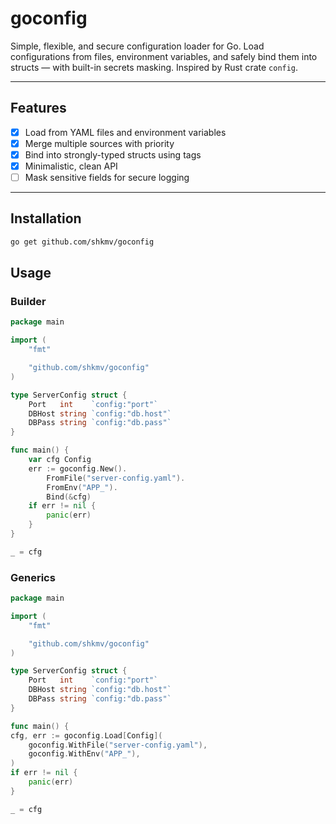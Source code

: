 # goconfig

Simple, flexible, and secure configuration loader for Go.
Load configurations from files, environment variables, and safely bind them into structs — with built-in secrets masking.
Inspired by Rust crate `config`.

---

## Features

- [x] Load from YAML files and environment variables
- [x] Merge multiple sources with priority
- [x] Bind into strongly-typed structs using tags
- [x] Minimalistic, clean API
- [ ] Mask sensitive fields for secure logging

---

## Installation

```bash
go get github.com/shkmv/goconfig
```

## Usage

### Builder

```go
package main

import (
    "fmt"

    "github.com/shkmv/goconfig"
)

type ServerConfig struct {
    Port   int    `config:"port"`
    DBHost string `config:"db.host"`
    DBPass string `config:"db.pass"`
}

func main() {
    var cfg Config
    err := goconfig.New().
        FromFile("server-config.yaml").
        FromEnv("APP_").
        Bind(&cfg)
    if err != nil {
        panic(err)
    }
}

_ = cfg
```

###  Generics

```go
package main

import (
    "fmt"

    "github.com/shkmv/goconfig"
)

type ServerConfig struct {
    Port   int    `config:"port"`
    DBHost string `config:"db.host"`
    DBPass string `config:"db.pass"`
}

func main() {
cfg, err := goconfig.Load[Config](
    goconfig.WithFile("server-config.yaml"),
    goconfig.WithEnv("APP_"),
)
if err != nil {
    panic(err)
}

_ = cfg
```

